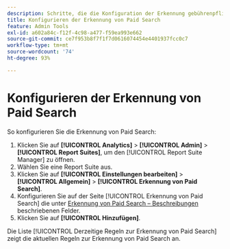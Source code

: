 ```yaml
---
description: Schritte, die die Konfiguration der Erkennung gebührenpflichtiger Suchvorgänge beschreiben.
title: Konfigurieren der Erkennung von Paid Search
feature: Admin Tools
exl-id: a602a84c-f12f-4c98-a477-f59ea993e662
source-git-commit: ce7f953b8f7f1f7d0616074454e4401937fcc0c7
workflow-type: tm+mt
source-wordcount: '74'
ht-degree: 93%

---
```


# Konfigurieren der Erkennung von Paid Search

So konfigurieren Sie die Erkennung von Paid Search:

1. Klicken Sie auf **[!UICONTROL Analytics]** > **[!UICONTROL Admin]** > **[!UICONTROL Report Suites]**, um den [!UICONTROL Report Suite Manager] zu öffnen.
1. Wählen Sie eine Report Suite aus.
1. Klicken Sie auf **[!UICONTROL Einstellungen bearbeiten]** > **[!UICONTROL Allgemein]** > **[!UICONTROL Erkennung von Paid Search]**.
1. Konfigurieren Sie auf der Seite [!UICONTROL Erkennung von Paid Search] die unter [Erkennung von Paid Search – Beschreibungen](/help/admin/admin/c-manage-report-suites/c-edit-report-suites/general/paid-search-detection/paid-search-detection.md#section_0C2CFA0AF77B47098BE37CB024665D0D) beschriebenen Felder.
1. Klicken Sie auf **[!UICONTROL Hinzufügen]**.

Die Liste [!UICONTROL Derzeitige Regeln zur Erkennung von Paid Search] zeigt die aktuellen Regeln zur Erkennung von Paid Search an.
